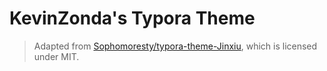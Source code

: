 # KevinZonda's Typora Theme

> Adapted from [Sophomoresty/typora-theme-Jinxiu](https://github.com/Sophomoresty/typora-theme-Jinxiu), which is licensed under MIT.